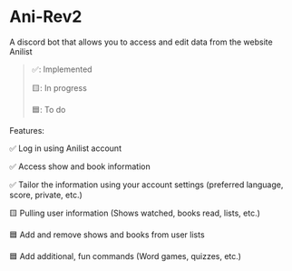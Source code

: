 # Ani-Rev2
A discord bot that allows you to access and edit data from the website Anilist
>✅: Implemented
>
>🟨: In progress
>
>🟦: To do

Features:

✅ Log in using Anilist account

✅ Access show and book information

✅ Tailor the information using your account settings (preferred language, score, private, etc.)

🟨 Pulling user information (Shows watched, books read, lists, etc.)

🟦 Add and remove shows and books from user lists

🟦 Add additional, fun commands (Word games, quizzes, etc.)
